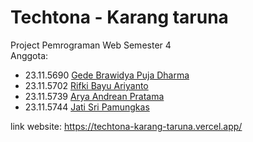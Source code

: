 # Techtona - Karang taruna
Project Pemrograman Web Semester 4  
Anggota:
- 23.11.5690 [Gede Brawidya Puja Dharma](https://github.com/rifkibayuariy)
- 23.11.5702 [Rifki Bayu Ariyanto](https://github.com/rifkibayuariy)
- 23.11.5739 [Arya Andrean Pratama](https://github.com/rifkibayuariy)
- 23.11.5744 [Jati Sri Pamungkas](https://github.com/rifkibayuariy)

link website: https://techtona-karang-taruna.vercel.app/  



